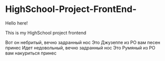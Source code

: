 # HighSchool-Project-FrontEnd-

Hello here! 

This is my HighSchool project frontend 

Вот он небритый, вечно задранный нос
Это Джузеппе из РО вам песен принес
Идет недовольный, вечно задранный нос
Это Румяный из РО вам накуриться принес
